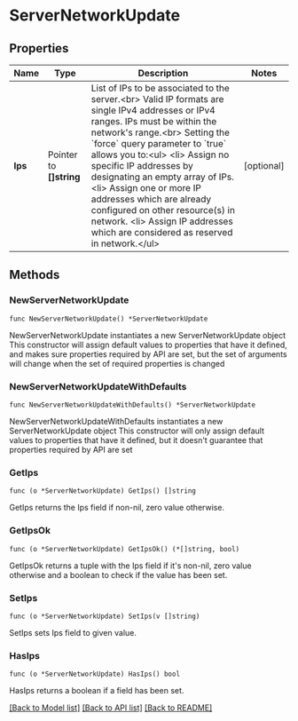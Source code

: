 # ServerNetworkUpdate

## Properties

Name | Type | Description | Notes
------------ | ------------- | ------------- | -------------
**Ips** | Pointer to **[]string** | List of IPs to be associated to the server.&lt;br&gt; Valid IP formats are single IPv4 addresses or IPv4 ranges. IPs must be within the network&#39;s range.&lt;br&gt; Setting the &#x60;force&#x60; query parameter to &#x60;true&#x60; allows you to:&lt;ul&gt; &lt;li&gt; Assign no specific IP addresses by designating an empty array of IPs. &lt;li&gt; Assign one or more IP addresses which are already configured on other resource(s) in network. &lt;li&gt; Assign IP addresses which are considered as reserved in network.&lt;/ul&gt; | [optional] 

## Methods

### NewServerNetworkUpdate

`func NewServerNetworkUpdate() *ServerNetworkUpdate`

NewServerNetworkUpdate instantiates a new ServerNetworkUpdate object
This constructor will assign default values to properties that have it defined,
and makes sure properties required by API are set, but the set of arguments
will change when the set of required properties is changed

### NewServerNetworkUpdateWithDefaults

`func NewServerNetworkUpdateWithDefaults() *ServerNetworkUpdate`

NewServerNetworkUpdateWithDefaults instantiates a new ServerNetworkUpdate object
This constructor will only assign default values to properties that have it defined,
but it doesn't guarantee that properties required by API are set

### GetIps

`func (o *ServerNetworkUpdate) GetIps() []string`

GetIps returns the Ips field if non-nil, zero value otherwise.

### GetIpsOk

`func (o *ServerNetworkUpdate) GetIpsOk() (*[]string, bool)`

GetIpsOk returns a tuple with the Ips field if it's non-nil, zero value otherwise
and a boolean to check if the value has been set.

### SetIps

`func (o *ServerNetworkUpdate) SetIps(v []string)`

SetIps sets Ips field to given value.

### HasIps

`func (o *ServerNetworkUpdate) HasIps() bool`

HasIps returns a boolean if a field has been set.


[[Back to Model list]](../README.md#documentation-for-models) [[Back to API list]](../README.md#documentation-for-api-endpoints) [[Back to README]](../README.md)



